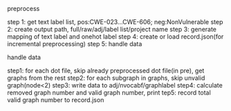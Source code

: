
 preprocess 
 
step 1: get text label list, pos:CWE-023...CWE-606; neg:NonVulnerable
step 2: create output path, full/raw/adj/label list/project name
step 3: generate mapping of text label and onehot label
step 4: create or load record.json(for incremental preprocessing)
step 5: handle data

 handle data
 
step1: for each dot file, skip already preprocessed dot file(in pre), get graphs from the rest
step2: for each subgraph in graphs, skip unvalid graph(node<2)
step3: write data to adj/nvocabf/graphlabel
step4: calculate removed graph number and valid graph number, print 
tep5: record total valid graph number to record.json

